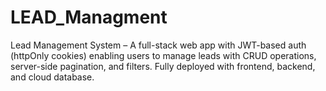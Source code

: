 # LEAD_Managment
Lead Management System – A full-stack web app with JWT-based auth (httpOnly cookies) enabling users to manage leads with CRUD operations, server-side pagination, and filters. Fully deployed with frontend, backend, and cloud database.
